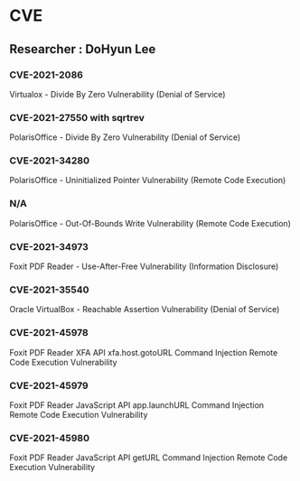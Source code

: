 # CVE

## Researcher : DoHyun Lee

### CVE-2021-2086
Virtualox - Divide By Zero Vulnerability (Denial of Service)

### CVE-2021-27550 with sqrtrev
PolarisOffice - Divide By Zero Vulnerability (Denial of Service)

### CVE-2021-34280
PolarisOffice - Uninitialized Pointer Vulnerability (Remote Code Execution)

### N/A
PolarisOffice - Out-Of-Bounds Write Vulnerability (Remote Code Execution)

### CVE-2021-34973
Foxit PDF Reader - Use-After-Free Vulnerability (Information Disclosure)

### CVE-2021-35540
Oracle VirtualBox - Reachable Assertion Vulnerability (Denial of Service)

### CVE-2021-45978
Foxit PDF Reader XFA API xfa.host.gotoURL Command Injection Remote Code Execution Vulnerability

### CVE-2021-45979
Foxit PDF Reader JavaScript API app.launchURL Command Injection Remote Code Execution Vulnerability

### CVE-2021-45980
Foxit PDF Reader JavaScript API getURL Command Injection Remote Code Execution Vulnerability
